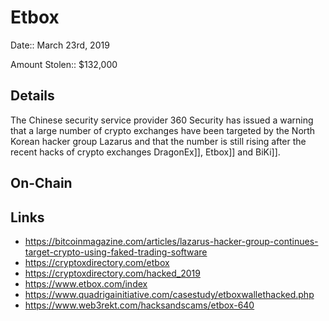 # Etbox

Date:: March 23rd, 2019

Amount Stolen:: $132,000



## Details

The Chinese security service provider 360 Security has issued a warning that a large number of crypto exchanges have been targeted by the North Korean hacker group Lazarus and that the number is still rising after the recent hacks of crypto exchanges DragonEx]], Etbox]] and BiKi]].



## On-Chain



## Links

- https://bitcoinmagazine.com/articles/lazarus-hacker-group-continues-target-crypto-using-faked-trading-software
- https://cryptoxdirectory.com/etbox
- https://cryptoxdirectory.com/hacked_2019
- https://www.etbox.com/index
- https://www.quadrigainitiative.com/casestudy/etboxwallethacked.php
- https://www.web3rekt.com/hacksandscams/etbox-640